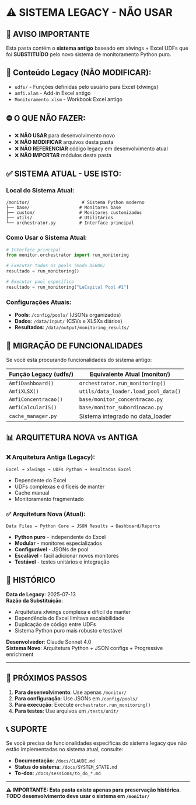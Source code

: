 # ⚠️ SISTEMA LEGACY - NÃO USAR

## 🚨 AVISO IMPORTANTE
Esta pasta contém o **sistema antigo** baseado em xlwings + Excel UDFs que foi **SUBSTITUÍDO** pelo novo sistema de monitoramento Python puro.

## 📂 Conteúdo Legacy (NÃO MODIFICAR):
- `udfs/` - Funções definidas pelo usuário para Excel (xlwings)
- `amfi.xlam` - Add-in Excel antigo
- `Monitoramento.xlsm` - Workbook Excel antigo

## ⛔ O QUE NÃO FAZER:
- ❌ **NÃO USAR** para desenvolvimento novo
- ❌ **NÃO MODIFICAR** arquivos desta pasta
- ❌ **NÃO REFERENCIAR** código legacy em desenvolvimento atual
- ❌ **NÃO IMPORTAR** módulos desta pasta

## ✅ SISTEMA ATUAL - USE ISTO:

### **Local do Sistema Atual:**
```
/monitor/                    # Sistema Python moderno
├── base/                   # Monitores base
├── custom/                 # Monitores customizados  
├── utils/                  # Utilitários
└── orchestrator.py         # Interface principal
```

### **Como Usar o Sistema Atual:**
```python
# Interface principal
from monitor.orchestrator import run_monitoring

# Executar todos os pools (modo DEBUG)
resultado = run_monitoring()

# Executar pool específico
resultado = run_monitoring("LeCapital Pool #1")
```

### **Configurações Atuais:**
- **Pools**: `/config/pools/` (JSONs organizados)
- **Dados**: `/data/input/` (CSVs e XLSXs diários)
- **Resultados**: `/data/output/monitoring_results/`

## 🔄 MIGRAÇÃO DE FUNCIONALIDADES

Se você está procurando funcionalidades do sistema antigo:

| **Função Legacy (udfs/)** | **Equivalente Atual (monitor/)** |
|---------------------------|----------------------------------|
| `AmfiDashboard()` | `orchestrator.run_monitoring()` |
| `AmfiXLSX()` | `utils/data_loader.load_pool_data()` |
| `AmfiConcentracao()` | `base/monitor_concentracao.py` |
| `AmfiCalcularIS()` | `base/monitor_subordinacao.py` |
| `cache_manager.py` | Sistema integrado no data_loader |

## 📊 ARQUITETURA NOVA vs ANTIGA

### **❌ Arquitetura Antiga (Legacy):**
```
Excel → xlwings → UDFs Python → Resultados Excel
```
- Dependente do Excel
- UDFs complexas e difíceis de manter
- Cache manual
- Monitoramento fragmentado

### **✅ Arquitetura Nova (Atual):**
```
Data Files → Python Core → JSON Results → Dashboard/Reports
```
- **Python puro** - independente do Excel
- **Modular** - monitores especializados
- **Configurável** - JSONs de pool
- **Escalável** - fácil adicionar novos monitores
- **Testável** - testes unitários e integração

## 📝 HISTÓRICO

**Data de Legacy**: 2025-07-13  
**Razão da Substituição**: 
- Arquitetura xlwings complexa e difícil de manter
- Dependência do Excel limitava escalabilidade
- Duplicação de código entre UDFs
- Sistema Python puro mais robusto e testável

**Desenvolvedor**: Claude Sonnet 4.0  
**Sistema Novo**: Arquitetura Python + JSON configs + Progressive enrichment

---

## 🎯 PRÓXIMOS PASSOS

1. **Para desenvolvimento**: Use apenas `/monitor/`
2. **Para configuração**: Use JSONs em `/config/pools/`  
3. **Para execução**: Execute `orchestrator.run_monitoring()`
4. **Para testes**: Use arquivos em `/tests/unit/`

## 📞 SUPORTE

Se você precisa de funcionalidades específicas do sistema legacy que não estão implementadas no sistema atual, consulte:
- **Documentação**: `/docs/CLAUDE.md`
- **Status do sistema**: `/docs/SYSTEM_STATE.md`
- **To-dos**: `/docs/sessions/to_do_*.md`

---
**⚠️ IMPORTANTE: Esta pasta existe apenas para preservação histórica. TODO desenvolvimento deve usar o sistema em `/monitor/`**